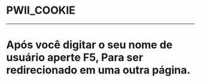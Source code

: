 # PWII_COOKIE
-------------
# Após você digitar o seu nome de usuário aperte F5, Para ser redirecionado em uma outra página.
